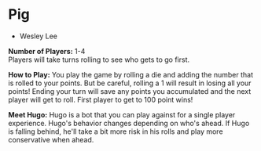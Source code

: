 # Pig
* Wesley Lee

**Number of Players:** 1-4  
Players will take turns rolling to see who gets to go first.

**How to Play:**
You play the game by rolling a die and adding the number that is rolled to your points. But be careful, rolling a 1 will result in losing all your points! Ending your turn will save any points you accumulated and the next player will get to roll. First player to get to 100 point wins!

**Meet Hugo:**
Hugo is a bot that you can play against for a single player experience. Hugo's behavior changes depending on who's ahead. If Hugo is falling behind, he'll take a bit more risk in his rolls and play more conservative when ahead.

